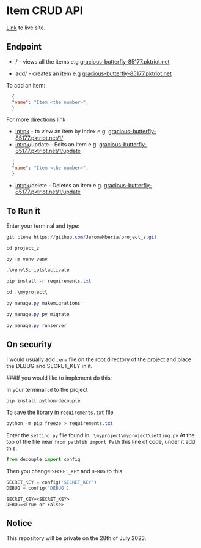 # Item CRUD API

[Link](https://gracious-butterfly-85177.pktriot.net/) to live site.

## Endpoint

- / - views all the items e.g [gracious-butterfly-85177.pktriot.net](https://gracious-butterfly-85177.pktriot.net/)

- add/ - creates an item e.g [gracious-butterfly-85177.pktriot.net](https://gracious-butterfly-85177.pktriot.net/add/)
  
To add an item:

```json
  {
  "name": "Item <the number>",
  }
```
For more directions [link](https://github.com/JeromeMberia/project_z/blob/main/Directions.pdf)
- <int:pk> - to view an item by index e.g. [gracious-butterfly-85177.pktriot.net/1/](https://gracious-butterfly-85177.pktriot.net/1/)
- <int:pk>/update - Edits an item e.g. [gracious-butterfly-85177.pktriot.net/1/update](https://gracious-butterfly-85177.pktriot.net/1/update)

```json
  {
  "name": "Item <the number>",
  }
```

- <int:pk>/delete - Deletes an item e.g. [gracious-butterfly-85177.pktriot.net/1/update](https://gracious-butterfly-85177.pktriot.net/1/delete)

## To Run it 

Enter your terminal and type:

```powershell
git clone https://github.com/JeromeMberia/project_z.git
```

```powershell
cd project_z
```

```powershell
py -m venv venv
```

```powershell
.\venv\Scripts\activate
```

```powershell
pip install -r requirements.txt
```

```powershell
cd .\myproject\
```

```powershell
py manage.py makemigrations
```

```powershell
py manage.py py migrate
```

```powershell
py manage.py runserver
```
## On security 
I would usually add `.env` file on the root directory of the project and place the DEBUG and SECRET_KEY in it.

###If you would like to implement do this:

In your terminal `cd` to the project
```powershell
pip install python-decouple
```

To save the library in `requirements.txt` file
```powershell
python -m pip freeze > requirements.txt
```

Enter the `setting.py` file found in `.\myproject\myproject\setting.py`
At the top of the file near `from pathlib import Path` this line of code, under it add this:

```py
from decouple import config
```
Then you change `SECRET_KEY` and `DEBUG` to this:

```py
SECRET_KEY = config('SECRET_KEY')
DEBUG = config('DEBUG')
```

```
SECRET_KEY=<SECRET_KEY>
DEBUG=<True or False>
```

## Notice
This repository will be private on the 28th of July 2023. 

